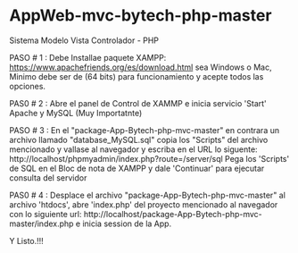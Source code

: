 # AppWeb-mvc-bytech-php-master
Sistema Modelo Vista Controlador - PHP

PASO # 1 : Debe Installae paquete XAMPP: https://www.apachefriends.org/es/download.html 
           sea Windows o Mac, Minimo debe ser de (64 bits) para funcionamiento y acepte todos las opciones.

PAS0 # 2 : Abre el panel de Control de XAMMP e inicia servicio 'Start' Apache y MySQL (Muy Importatnte)

PASO # 3 : En el "package-App-Bytech-php-mvc-master" en contrara un archivo llamado "database_MySQL.sql" copia 
           los "Scripts" del archivo mencionado y vallase 
           al navegador y escriba en el URL lo siguente: http://localhost/phpmyadmin/index.php?route=/server/sql
           Pega los 'Scripts' de SQL en el Bloc de nota de XAMPP y dale 'Continuar' para ejecutar consulta del servidor

PAS0 # 4 : Desplace el archivo "package-App-Bytech-php-mvc-master" al archivo 'htdocs', 
           abre 'index.php' del proyecto mencionado al navegador con lo siguiente url: http://localhost/package-App-Bytech-php-mvc-master/index.php e inicia session de la App.


Y Listo.!!! 


